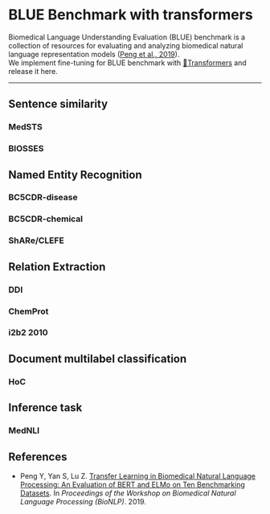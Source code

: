 # BLUE Benchmark with transformers
Biomedical Language Understanding Evaluation (BLUE) benchmark is a collection of resources for evaluating and analyzing biomedical
natural language representation models ([Peng et al., 2019](#ypeng)).  
We implement fine-tuning for BLUE benchmark with [🤗Transformers](https://github.com/huggingface/transformers) and release it here.

-----  
## Sentence similarity
### MedSTS

### BIOSSES

## Named Entity Recognition

### BC5CDR-disease

### BC5CDR-chemical

### ShARe/CLEFE

## Relation Extraction

### DDI

### ChemProt

### i2b2 2010

## Document multilabel classification
### HoC

## Inference task
### MedNLI

## References
- <a id="ypeng"></a>Peng Y, Yan S, Lu Z. [Transfer Learning in Biomedical Natural Language Processing: An
Evaluation of BERT and ELMo on Ten Benchmarking Datasets](https://arxiv.org/abs/1906.05474). In *Proceedings of the Workshop on Biomedical Natural Language Processing (BioNLP)*. 2019.
